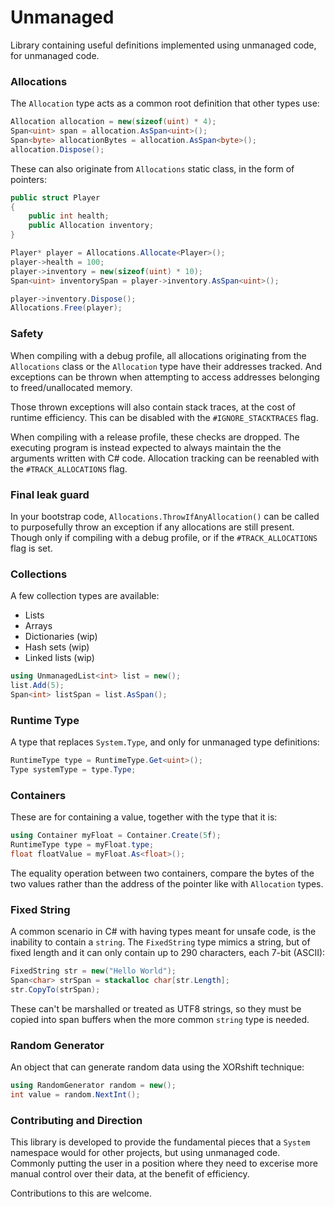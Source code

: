 # Unmanaged
Library containing useful definitions implemented using unmanaged code, for unmanaged code.

### Allocations
The `Allocation` type acts as a common root definition that other types use:
```cs
Allocation allocation = new(sizeof(uint) * 4);
Span<uint> span = allocation.AsSpan<uint>();
Span<byte> allocationBytes = allocation.AsSpan<byte>();
allocation.Dispose();
```
These can also originate from `Allocations` static class, in the form of pointers:
```cs
public struct Player 
{
    public int health;
    public Allocation inventory;
}

Player* player = Allocations.Allocate<Player>();
player->health = 100;
player->inventory = new(sizeof(uint) * 10);
Span<uint> inventorySpan = player->inventory.AsSpan<uint>();

player->inventory.Dispose();
Allocations.Free(player);
```

### Safety
When compiling with a debug profile, all allocations originating from the `Allocations`
class or the `Allocation` type have their addresses tracked. And exceptions can
be thrown when attempting to access addresses belonging to freed/unallocated memory.

Those thrown exceptions will also contain stack traces, at the cost of runtime efficiency.
This can be disabled with the `#IGNORE_STACKTRACES` flag.

When compiling with a release profile, these checks are dropped. The executing program
is instead expected to always maintain the the arguments written with C# code. Allocation
tracking can be reenabled with the `#TRACK_ALLOCATIONS` flag.

### Final leak guard
In your bootstrap code, `Allocations.ThrowIfAnyAllocation()` can be called to purposefully
throw an exception if any allocations are still present. Though only if compiling with a debug
profile, or if the `#TRACK_ALLOCATIONS` flag is set.

### Collections
A few collection types are available:
- Lists
- Arrays
- Dictionaries (wip)
- Hash sets (wip)
- Linked lists (wip)
```cs
using UnmanagedList<int> list = new();
list.Add(5);
Span<int> listSpan = list.AsSpan();
```

### Runtime Type
A type that replaces `System.Type`, and only for unmanaged type definitions:
```cs
RuntimeType type = RuntimeType.Get<uint>();
Type systemType = type.Type;
```

### Containers
These are for containing a value, together with the type that it is:
```cs
using Container myFloat = Container.Create(5f);
RuntimeType type = myFloat.type;
float floatValue = myFloat.As<float>();
```

The equality operation between two containers, compare the bytes of the two values rather than the
address of the pointer like with `Allocation` types.

### Fixed String
A common scenario in C# with having types meant for unsafe code, is the inability to contain a `string`.
The `FixedString` type mimics a string, but of fixed length and it can only contain up to 290 characters, each 7-bit (ASCII):
```cs
FixedString str = new("Hello World");
Span<char> strSpan = stackalloc char[str.Length];
str.CopyTo(strSpan);
```

These can't be marshalled or treated as UTF8 strings, so they must be copied into span buffers when
the more common `string` type is needed.

### Random Generator
An object that can generate random data using the XORshift technique:
```cs
using RandomGenerator random = new();
int value = random.NextInt();
```

### Contributing and Direction
This library is developed to provide the fundamental pieces that a `System` namespace would
for other projects, but using unmanaged code. Commonly putting the user in a position where they
need to excerise more manual control over their data, at the benefit of efficiency.

Contributions to this are welcome.
